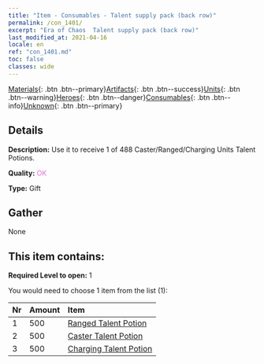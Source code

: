 ```yaml
---
title: "Item - Consumables - Talent supply pack (back row)"
permalink: /con_1401/
excerpt: "Era of Chaos  Talent supply pack (back row)"
last_modified_at: 2021-04-16
locale: en
ref: "con_1401.md"
toc: false
classes: wide
---
```

 [Materials](/Items/){: .btn .btn--primary}[Artifacts](/Items/Artifacts/){: .btn .btn--success}[Units](/Items/Units/){: .btn .btn--warning}[Heroes](/Items/Heroes/){: .btn .btn--danger}[Consumables](/Items/Consumables/){: .btn .btn--info}[Unknown](/Items/Unknown/){: .btn .btn--primary}

## Details
 **Description:** Use it to receive 1 of 488 Caster/Ranged/Charging Units Talent Potions.

 **Quality:** <span style="color: #DA70D6">OK</span>

 **Type:** Gift

## Gather

  None

## This item contains:

 **Required Level to open:** 1

 You would need to choose 1 item from the list (1):

  | Nr | Amount |     Item    |
  |:---|:-------|:------------|
  | 1 | 500 | [Ranged Talent Potion](/Items/con_789/) |  | 
  | 2 | 500 | [Caster Talent Potion](/Items/con_790/) |  | 
  | 3 | 500 | [Charging Talent Potion](/Items/con_788/) |  | 
